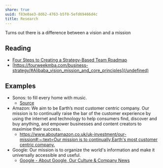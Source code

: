 ```yaml
---
share: true
uuid: f83e0ae3-8d62-4763-b5f0-5efd69466d4c
title: Research
---
```

Turns out there is a difference between a vision and a mission

## Reading

* [Four Steps to Creating a Strategy-Based Team Roadmap](https://www.productplan.com/blog/strategy-based-roadmap/)
* [https://fourweekmba.com/business-strategy/#Alibaba_vision_mission_and_core_principles](/undefined)

## Examples

* Sonos: to fill every home with music.
  * [Source](https://www.productplan.com/blog/strategy-based-roadmap/)
* Amazon: We aim to be Earth’s most customer centric company. Our mission is to continually raise the bar of the customer experience by using the internet and technology to help consumers find, discover and buy anything, and empower businesses and content creators to maximise their success.
  * [https://www.aboutamazon.co.uk/uk-investment/our-mission#:~:text=Our mission is to continually,Earth's most customer centric company.](/undefined)
* Google: Our mission is to organize the world's information and make it universally accessible and useful.
  * [Google - About Google, Our Culture & Company News](https://about.google/)